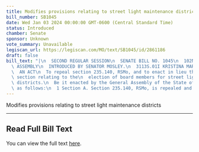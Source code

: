 ```yaml
---
title: Modifies provisions relating to street light maintenance districts
bill_number: SB1045
date: Wed Jan 03 2024 00:00:00 GMT-0600 (Central Standard Time)
status: Introduced
chamber: Senate
sponsor: Unknown
vote_summary: Unavailable
legiscan_url: https://legiscan.com/MO/text/SB1045/id/2861186
draft: false
bill_text: "|\n  SECOND REGULAR SESSION\n  SENATE BILL NO. 1045\n  102ND GENERA L\
  \ ASSEMBLY\n  INTRODUCED BY SENATOR MOSLEY.\n  3113S.01I KRISTINA MARTIN, Secretary\n\
  \  AN ACT\n  To repeal section 235.140, RSMo, and to enact in lieu thereof one new\
  \ section relating to the\n  election of board members for street light maintenance\
  \ districts.\n  Be it enacted by the General Assembly of the State of Missouri,\
  \ as follows:\n  1 Section A. Section 235.140, RSMo, is repealed and one new"
---
```

Modifies provisions relating to street light maintenance districts

---

## Read Full Bill Text

You can view the full text [here](https://legiscan.com/MO/text/SB1045/id/2861186).
